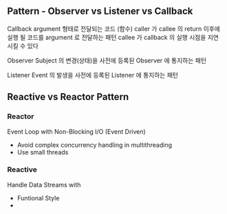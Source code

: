 ## Pattern - Observer vs Listener vs Callback

Callback
argument 형태로 전달되는 코드 (함수)
caller 가 callee 의 return 이후에 실행 될 코드를 argument 로 전달하는 패턴
callee 가 callback 의 실행 시점을 지연시킬 수 있다

Observer
Subject 의 변경(상태)을 사전에 등록된 Observer 에 통지하는 패턴

Listener
Event 의 발생을 사전에 등록된 Listener 에 통지하는 패턴

## Reactive vs Reactor Pattern
### Reactor
Event Loop with Non-Blocking I/O (Event Driven)
- Avoid complex concurrency handling in multithreading
- Use small threads
### Reactive
Handle Data Streams with 
- Funtional Style
- 